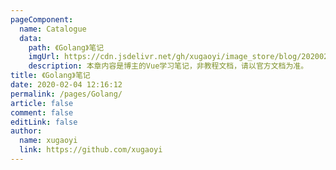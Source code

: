 ```yaml
---
pageComponent:
  name: Catalogue
  data:
    path: 《Golang》笔记
    imgUrl: https://cdn.jsdelivr.net/gh/xugaoyi/image_store/blog/20200204143633.png
    description: 本章内容是博主的Vue学习笔记，非教程文档，请以官方文档为准。
title: 《Golang》笔记
date: 2020-02-04 12:16:12
permalink: /pages/Golang/
article: false
comment: false
editLink: false
author:
  name: xugaoyi
  link: https://github.com/xugaoyi
---
```

